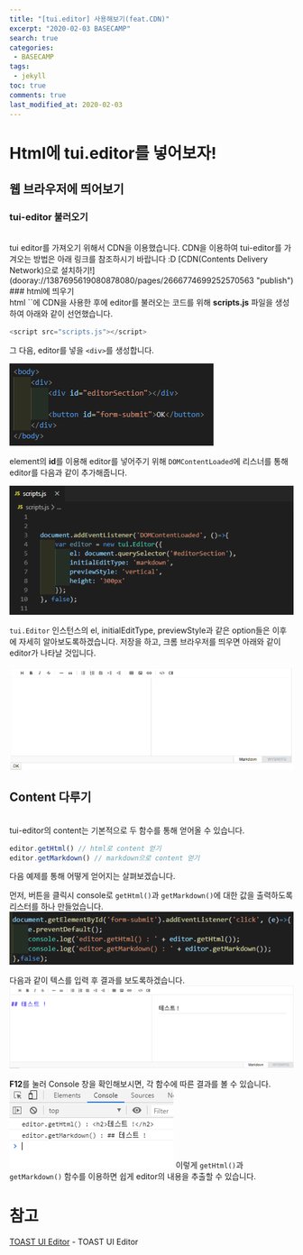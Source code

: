 ```yaml
---
title: "[tui.editor] 사용해보기(feat.CDN)"
excerpt: "2020-02-03 BASECAMP" 
search: true
categories:
 - BASECAMP
tags:
 - jekyll
toc: true
comments: true
last_modified_at: 2020-02-03
---
```


# Html에 tui.editor를 넣어보자!

## 웹 브라우저에 띄어보기

### tui-editor 불러오기
<br>
tui editor를 가져오기 위해서 CDN을 이용했습니다. CDN을 이용하여 tui-editor를 가겨오는 방법은 아래 링크를 참조하시기 바랍니다 :D
[CDN(Contents Delivery Network)으로 설치하기!](dooray://1387695619080878080/pages/2666774699252570563 "publish")
<br>
### html에 띄우기
<br>
html `<head>`에 CDN을 사용한 후에 editor를 불러오는 코드를 위해 <b>scripts.js</b> 파일을 생성하여 아래와 같이 선언했습니다.

``` js
<script src="scripts.js"></script>
```

그 다음, editor를 넣을 `<div>`를 생성합니다.

![tui01](/assets/img/tui01.PNG)

element의 <b>id</b>를 이용해 editor를 넣어주기 위해 `DOMContentLoaded`에 리스너를 통해 editor를 다음과 같이 추가해줍니다.

![tui02](/assets/img/tui02.PNG)

`tui.Editor` 인스턴스의 el, initialEditType, previewStyle과 같은 option들은 이후에 자세히 알아보도록하겠습니다.
저장을 하고, 크롬 브라우저를 띄우면 아래와 같이 editor가 나타날 것입니다.

![tui03](/assets/img/tui03.PNG)

## Content 다루기
<br>
tui-editor의 content는 기본적으로 두 함수를 통해 얻어올 수 있습니다.

``` js
editor.getHtml() // html로 content 얻기
editor.getMarkdown() // markdown으로 content 얻기
```

다음 예제를 통해 어떻게 얻어지는 살펴보겠습니다.

먼저, 버튼을 클릭시 console로 `getHtml()`과 `getMarkdown()`에 대한 값을 출력하도록 리스터를 하나 만들었습니다.
![tui05](/assets/img/tui05.PNG)

다음과 같이 텍스를 입력 후 결과를 보도록하겠습니다.
![tui04](/assets/img/tui04.PNG)

<b>F12</b>를 눌러 Console 창을 확인해보시면, 각 함수에 따른 결과를 볼 수 있습니다.
![tui06](/assets/img/tui06.PNG)
이렇게 `getHtml()`과 `getMarkdown()` 함수를 이용하면 쉽게 editor의 내용을 추출할 수 있습니다.

# 참고

[TOAST UI Editor](https://nhn.github.io/tui.editor/latest/ToastUIEditor#factory) \- TOAST UI Editor
